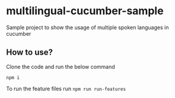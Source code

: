 # multilingual-cucumber-sample
Sample project to show the usage of multiple spoken languages in cucumber

## How to use?

Clone the code and run the below command

`npm i`

To run the feature files run `npm run run-features`